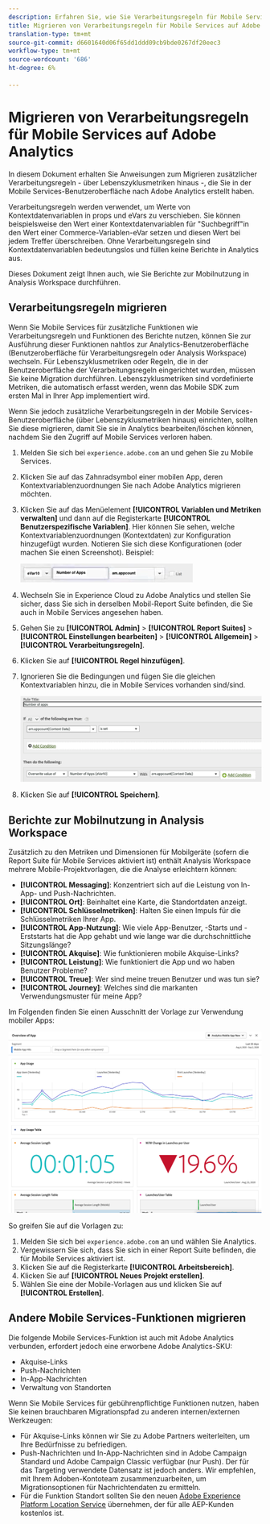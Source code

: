 ```yaml
---
description: Erfahren Sie, wie Sie Verarbeitungsregeln für Mobile Services auf Adobe Analytics migrieren.
title: Migrieren von Verarbeitungsregeln für Mobile Services auf Adobe Analytics
translation-type: tm+mt
source-git-commit: d6601640d06f65dd1ddd09cb9bde0267df20eec3
workflow-type: tm+mt
source-wordcount: '686'
ht-degree: 6%

---
```



# Migrieren von Verarbeitungsregeln für Mobile Services auf Adobe Analytics

In diesem Dokument erhalten Sie Anweisungen zum Migrieren zusätzlicher Verarbeitungsregeln - über Lebenszyklusmetriken hinaus -, die Sie in der Mobile Services-Benutzeroberfläche nach Adobe Analytics erstellt haben.

Verarbeitungsregeln werden verwendet, um Werte von Kontextdatenvariablen in props und eVars zu verschieben. Sie können beispielsweise den Wert einer Kontextdatenvariablen für &quot;Suchbegriff&quot;in den Wert einer Commerce-Variablen-eVar setzen und diesen Wert bei jedem Treffer überschreiben. Ohne Verarbeitungsregeln sind Kontextdatenvariablen bedeutungslos und füllen keine Berichte in Analytics aus.

Dieses Dokument zeigt Ihnen auch, wie Sie Berichte zur Mobilnutzung in Analysis Workspace durchführen.

## Verarbeitungsregeln migrieren

Wenn Sie Mobile Services für zusätzliche Funktionen wie Verarbeitungsregeln und Funktionen des Berichte nutzen, können Sie zur Ausführung dieser Funktionen nahtlos zur Analytics-Benutzeroberfläche (Benutzeroberfläche für Verarbeitungsregeln oder Analysis Workspace) wechseln. Für Lebenszyklusmetriken oder Regeln, die in der Benutzeroberfläche der Verarbeitungsregeln eingerichtet wurden, müssen Sie keine Migration durchführen. Lebenszyklusmetriken sind vordefinierte Metriken, die automatisch erfasst werden, wenn das Mobile SDK zum ersten Mal in Ihrer App implementiert wird.

Wenn Sie jedoch zusätzliche Verarbeitungsregeln in der Mobile Services-Benutzeroberfläche (über Lebenszyklusmetriken hinaus) einrichten, sollten Sie diese migrieren, damit Sie sie in Analytics bearbeiten/löschen können, nachdem Sie den Zugriff auf Mobile Services verloren haben.

1. Melden Sie sich bei `experience.adobe.com` an und gehen Sie zu Mobile Services.
1. Klicken Sie auf das Zahnradsymbol einer mobilen App, deren Kontextvariablenzuordnungen Sie nach Adobe Analytics migrieren möchten.
1. Klicken Sie auf das Menüelement **[!UICONTROL Variablen und Metriken verwalten]** und dann auf die Registerkarte **[!UICONTROL Benutzerspezifische Variablen]**. Hier können Sie sehen, welche Kontextvariablenzuordnungen (Kontextdaten) zur Konfiguration hinzugefügt wurden. Notieren Sie sich diese Konfigurationen (oder machen Sie einen Screenshot). Beispiel: 

   ![Kontextvariable](assets/context-var.png)

1. Wechseln Sie in Experience Cloud zu Adobe Analytics und stellen Sie sicher, dass Sie sich in derselben Mobil-Report Suite befinden, die Sie auch in Mobile Services angesehen haben.
1. Gehen Sie zu **[!UICONTROL Admin]** > **[!UICONTROL Report Suites]** > **[!UICONTROL Einstellungen bearbeiten]** > **[!UICONTROL Allgemein]** > **[!UICONTROL Verarbeitungsregeln]**.
1. Klicken Sie auf **[!UICONTROL Regel hinzufügen]**.
1. Ignorieren Sie die Bedingungen und fügen Sie die gleichen Kontextvariablen hinzu, die in Mobile Services vorhanden sind/sind.

   ![Verarbeitungsregel](assets/proc-rule.png)

1. Klicken Sie auf **[!UICONTROL Speichern]**.

## Berichte zur Mobilnutzung in Analysis Workspace

Zusätzlich zu den Metriken und Dimensionen für Mobilgeräte (sofern die Report Suite für Mobile Services aktiviert ist) enthält Analysis Workspace mehrere Mobile-Projektvorlagen, die die Analyse erleichtern können:

* **[!UICONTROL Messaging]**: Konzentriert sich auf die Leistung von In-App- und Push-Nachrichten.
* **[!UICONTROL Ort]**: Beinhaltet eine Karte, die Standortdaten anzeigt.
* **[!UICONTROL Schlüsselmetriken]**: Halten Sie einen Impuls für die Schlüsselmetriken Ihrer App.
* **[!UICONTROL App-Nutzung]**: Wie viele App-Benutzer, -Starts und -Erststarts hat die App gehabt und wie lange war die durchschnittliche Sitzungslänge?
* **[!UICONTROL Akquise]**: Wie funktionieren mobile Akquise-Links?
* **[!UICONTROL Leistung]**: Wie funktioniert die App und wo haben Benutzer Probleme?
* **[!UICONTROL Treue]**: Wer sind meine treuen Benutzer und was tun sie?
* **[!UICONTROL Journey]**: Welches sind die markanten Verwendungsmuster für meine App?

Im Folgenden finden Sie einen Ausschnitt der Vorlage zur Verwendung mobiler Apps:

![Mobile App-Nutzung](assets/mobile-app-usage.png)

So greifen Sie auf die Vorlagen zu:

1. Melden Sie sich bei `experience.adobe.com` an und wählen Sie Analytics.
1. Vergewissern Sie sich, dass Sie sich in einer Report Suite befinden, die für Mobile Services aktiviert ist.
1. Klicken Sie auf die Registerkarte **[!UICONTROL Arbeitsbereich]**.
1. Klicken Sie auf **[!UICONTROL Neues Projekt erstellen]**.
1. Wählen Sie eine der Mobile-Vorlagen aus und klicken Sie auf **[!UICONTROL Erstellen]**.

## Andere Mobile Services-Funktionen migrieren

Die folgende Mobile Services-Funktion ist auch mit Adobe Analytics verbunden, erfordert jedoch eine erworbene Adobe Analytics-SKU:

* Akquise-Links
* Push-Nachrichten
* In-App-Nachrichten
* Verwaltung von Standorten

Wenn Sie Mobile Services für gebührenpflichtige Funktionen nutzen, haben Sie keinen brauchbaren Migrationspfad zu anderen internen/externen Werkzeugen:

* Für Akquise-Links können wir Sie zu Adobe Partners weiterleiten, um Ihre Bedürfnisse zu befriedigen.
* Push-Nachrichten und In-App-Nachrichten sind in Adobe Campaign Standard und Adobe Campaign Classic verfügbar (nur Push). Der für das Targeting verwendete Datensatz ist jedoch anders. Wir empfehlen, mit Ihrem Adoben-Kontoteam zusammenzuarbeiten, um Migrationsoptionen für Nachrichtendaten zu ermitteln.
* Für die Funktion Standort sollten Sie den neuen [Adobe Experience Platform Location Service](https://www.adobe.com/experience-platform/location-service.html) übernehmen, der für alle AEP-Kunden kostenlos ist.
